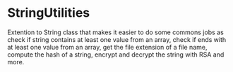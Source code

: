 # StringUtilities
Extention to String class that makes it easier to do some commons jobs as check if string contains at least one value from an array, check if ends with at least one value from an array, get the file extension of a file name, compute the hash of a string, encrypt and decrypt the string with RSA and more.
